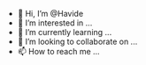 - 👋 Hi, I’m @Havide
- 👀 I’m interested in ...
- 🌱 I’m currently learning ...
- 💞️ I’m looking to collaborate on ...
- 📫 How to reach me ...

<!---
Havide/Havide is a ✨ special ✨ repository because its `README.md` (this file) appears on your GitHub profile.
You can click the Preview link to take a look at your changes.
--->
